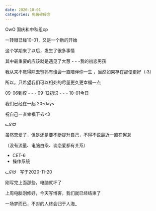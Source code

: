 ```yaml
---
date: 2020-10-01
categories: 兔酱碎碎念
---
```


<p class="note note-danger">OwO 国庆和中秋组cp </p>

一转眼已经10-01，又是一个新的开始

这个学期来了以后，发生了很多事情

其中最重要的应该就是遇见了大葱 - - -我的初恋男孩

我从来不觉得除去爸妈有谁会一直陪伴你一生 ，当然如果存在那便更好（:3）

所以，只希望我们可以相处的尽量更久更幸福一点

09-06到校 - - - 09-12初识 - - - 10-01今日

我们已经在一起 20-days

祝自己一直幸福下去<3

<span class="label label-success">ᓚᘏᗢ</span>

虽然恋爱了，但是还是要不断提升自己，不得不说最近一直在懈怠

（没有流量、电脑白条、谈恋爱都有关系）

* CET-6
* 操作系统

<span class="label label-success">ᓚᘏᗢ   写于2020-11-20</span>

刚写完上面那些，电脑就坏了

上周电脑刚修好，今天写博客，我们就已经结束了

一场梦而已，不对的人终会归于人海_








